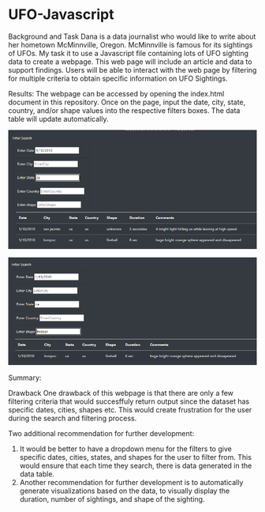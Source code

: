 # UFO-Javascript

Background and Task
Dana is a data journalist who would like to write about her hometown McMinnville, Oregon. McMinnville is famous for its sightings of UFOs. My task it to use a Javascript file containing lots of UFO sighting data to create a webpage. This web page will include an article and data to support findings. Users will be able to interact with the web page by filtering for multiple criteria to obtain specific information on UFO Sightings.  

Results:
The webpage can be accessed by opening the index.html document in this repository. Once on the page, input the date, city, state, country, and/or shape values into the respective filters boxes. The data table will update automatically. 

![](static/images/statefilter.png)


![](static/images/shapefilter.png)


Summary:

Drawback
One drawback of this webpage is that there are only a few filtering criteria that would succesffuly return output since the dataset has specific dates, cities, shapes etc. This would create frustration for the user during the search and filtering process.

Two additional recommendation for further development:
1) It would be better to have a dropdown menu for the filters to give specific dates, cities, states, and shapes for the user to filter from. This would ensure that each time they search, there is data generated in the data table. 
2) Another recommendation for further development is to automatically generate visualizations based on the data, to visually display the duration, number of sightings, and shape of the sighting.
